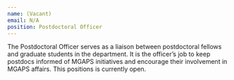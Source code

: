 ```yaml
---
name: (Vacant)
email: N/A
position: Postdoctoral Officer
---
```


The Postdoctoral Officer serves as a liaison between postdoctoral fellows and graduate students in the department. It is the officer’s job to keep postdocs informed of MGAPS initiatives and encourage their involvement in MGAPS affairs. This positions is currently open.
